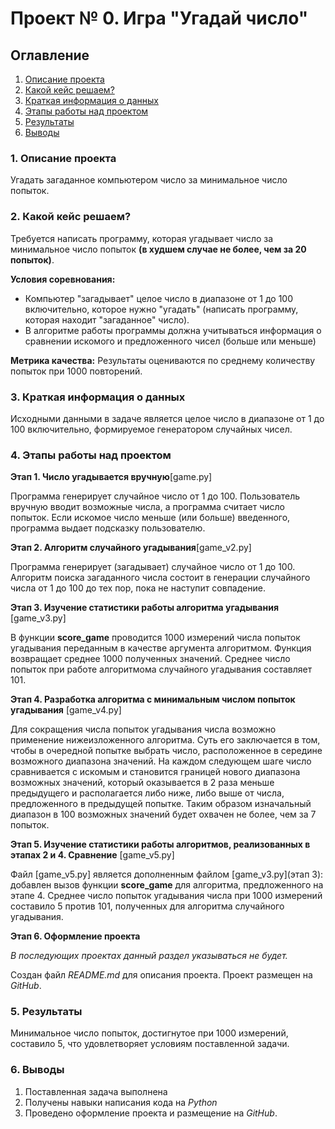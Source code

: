 # Проект № 0. Игра "Угадай число"

## Оглавление
1. [Описание проекта](https://github.com/alexlapshov89/ALapshov_coding/blob/main/project_0/README.md#1-описание-проекта)
2. [Какой кейс решаем?](https://github.com/alexlapshov89/ALapshov_coding/blob/main/project_0/README.md#2-какой-кейс-решаем?)
3. [Краткая информация о данных](https://github.com/alexlapshov89/ALapshov_coding/blob/main/project_0/README.md#3-краткая-информация-о-данных)
4. [Этапы работы над проектом](https://github.com/alexlapshov89/ALapshov_coding/blob/main/project_0/README.md#4-этапы-работы-над-проектом)
5. [Результаты](https://github.com/alexlapshov89/ALapshov_coding/blob/main/project_0/README.md#5-результаты)
6. [Выводы](https://github.com/alexlapshov89/ALapshov_coding/blob/main/project_0/README.md#6-выводы)

### **1. Описание проекта**
Угадать загаданное компьютером число за минимальное число попыток.

### **2. Какой кейс решаем?**
Требуется написать программу, которая угадывает число за минимальное число попыток **(в худшем случае не более, чем за 20 попыток)**.

**Условия соревнования:**
- Компьютер "загадывает" целое число в диапазоне от 1 до 100 включительно, которое нужно "угадать" (написать программу, которая находит "загаданное" число).
- В алгоритме работы программы должна учитываться информация о сравнении искомого и предложенного чисел (больше или меньше)

**Метрика качества:**
Результаты оцениваются по среднему количеству попыток при 1000 повторений.

### **3. Краткая информация о данных**
Исходными данными в задаче является целое число в диапазоне от 1 до 100 включительно, формируемое генератором случайных чисел.

### **4. Этапы работы над проектом**
**Этап 1. Число угадывается вручную**[game.py]

Программа генерирует случайное число от 1 до 100. Пользователь вручную вводит возможные числа, а программа считает число попыток. Если искомое число меньше (или больше) введенного, программа выдает подсказку пользователю.

**Этап 2. Алгоритм случайного угадывания**[game_v2.py]

Программа генерирует (загадывает) случайное число от 1 до 100. Алгоритм поиска загаданного числа состоит в генерации случайного числа от 1 до 100 до тех пор, пока не наступит совпадение.

**Этап 3. Изучение статистики работы алгоритма угадывания** [game_v3.py]

В функции **score_game** проводится 1000 измерений числа попыток угадывания переданным в качестве аргумента алгоритмом. Функция возвращает среднее 1000 полученных значений. Среднее число попыток при работе алгоритмома случайного угадывания составляет 101.

**Этап 4. Разработка алгоритма с минимальным числом попыток угадывания** [game_v4.py]

Для сокращения числа попыток угадывания числа возможно применение нижеизложенного алгоритма. Суть его заключается в том, чтобы в очередной попытке выбрать число, расположенное в середине возможного диапазона значений. На каждом следующем шаге число сравнивается с искомым и становится границей нового диапазона возможных значений, который оказывается в 2 раза меньше предыдущего и располагается либо ниже, либо выше от числа, предложенного в предыдущей попытке. Таким образом изначальный диапазон в 100 возможных значений будет охвачен не более, чем за 7 попыток.

**Этап 5. Изучение статистики работы алгоритмов, реализованных в этапах 2 и 4. Сравнение** [game_v5.py]

Файл [game_v5.py] является дополненным файлом [game_v3.py](этап 3): добавлен вызов функции **score_game** для алгоритма, предложенного на этапе 4. Среднее число попыток угадывания числа при 1000 измерений составило 5 против 101, полученных для алгоритма случайного угадывания.

**Этап 6. Оформление проекта**

*В последующих проектах данный раздел указываться не будет.*

Создан файл *README.md* для описания проекта. Проект размещен на *GitHub*. 

### **5. Результаты**

Минимальное число попыток, достигнутое при 1000 измерений, составило 5, что удовлетворяет условиям поставленной задачи.

### **6. Выводы**

1. Поставленная задача выполнена
2. Получены навыки написания кода на *Python*
3. Проведено оформление проекта и размещение на *GitHub*.